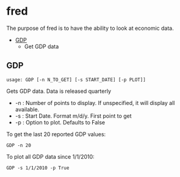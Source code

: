 # fred

The purpose of fred is to have the ability to look at economic data.

* [GDP](#GDP)
    * Get GDP data
    
## GDP <a name="GDP"></a>
```text
usage: GDP [-n N_TO_GET] [-s START_DATE] [-p PLOT]]
```
Gets GDP data.  Data is released quarterly
* -n : Number of points to display.  If unspecified, it will display all available.
* -s : Start Date.  Format m/d/y. First point to get
* -p : Option to plot.  Defaults to False

To get the last 20 reported GDP values:
````
GDP -n 20
````
To plot all GDP data since 1/1/2010:
````
GDP -s 1/1/2010 -p True
````